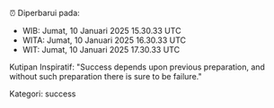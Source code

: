 ⏰ Diperbarui pada:
- WIB: Jumat, 10 Januari 2025 15.30.33 UTC
- WITA: Jumat, 10 Januari 2025 16.30.33 UTC
- WIT: Jumat, 10 Januari 2025 17.30.33 UTC

Kutipan Inspiratif:
"Success depends upon previous preparation, and without such preparation there is sure to be failure."


Kategori: success

